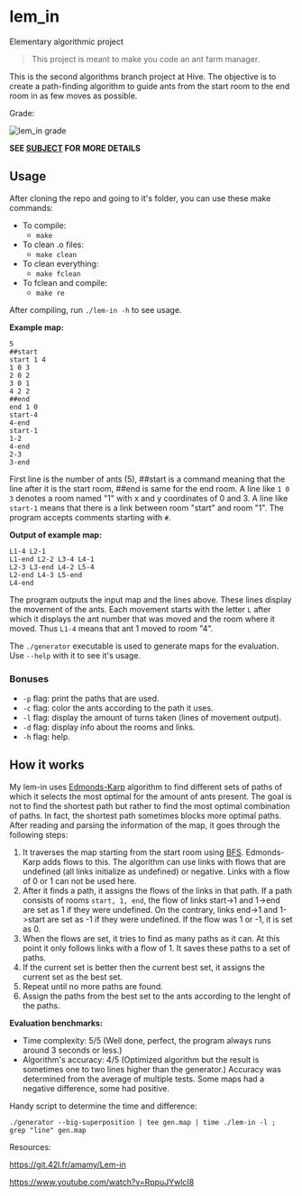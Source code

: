 # lem_in
Elementary algorithmic project
>  This project is meant to make you code an ant farm manager.

This is the second algorithms branch project at Hive. The objective is to create a path-finding algorithm to guide ants from the start room to the end room in as few moves as possible.

Grade:

![lem_in grade](https://badge42.herokuapp.com/api/project/osalmine/Lem_in)

**SEE [SUBJECT](lem-in.en.pdf) FOR MORE DETAILS**

## Usage

After cloning the repo and going to it's folder, you can use these make commands:
* To compile:
  * `make`
* To clean .o files:
  * `make clean`
* To clean everything:
  * `make fclean`
* To fclean and compile:
  * `make re`

After compiling, run `./lem-in -h` to see usage.

**Example map:**

```
5
##start
start 1 4
1 0 3
2 0 2
3 0 1
4 2 2
##end
end 1 0
start-4
4-end
start-1
1-2
4-end
2-3
3-end
```

First line is the number of ants (5), ##start is a command meaning that the line after it is the start room, ##end is same for the end room.
A line like `1 0 3` denotes a room named "1" with x and y coordinates of 0 and 3.
A line like `start-1` means that there is a link between room "start" and room "1".
The program accepts comments starting with `#`.

**Output of example map:**

```
L1-4 L2-1
L1-end L2-2 L3-4 L4-1
L2-3 L3-end L4-2 L5-4
L2-end L4-3 L5-end
L4-end
```

The program outputs the input map and the lines above. These lines display the movement of the ants. Each movement starts with the letter `L` after which it displays the ant number that was moved and the room where it moved. Thus `L1-4` means that ant 1 moved to room "4".

The `./generator` executable is used to generate maps for the evaluation. Use `--help` with it to see it's usage.

### Bonuses

* `-p` flag: print the paths that are used.
* `-c` flag: color the ants according to the path it uses.
* `-l` flag: display the amount of turns taken (lines of movement output).
* `-d` flag: display info about the rooms and links.
* `-h` flag: help.

## How it works

My lem-in uses [Edmonds-Karp](https://en.wikipedia.org/wiki/Edmonds%E2%80%93Karp_algorithm) algorithm to find different sets of paths of which it selects the most optimal for the amount of ants present. The goal is not to find the shortest path but rather to find the most optimal combination of paths. In fact, the shortest path sometimes blocks more optimal paths. After reading and parsing the information of the map, it goes through the following steps:

1. It traverses the map starting from the start room using [BFS](https://en.wikipedia.org/wiki/Breadth-first_search). Edmonds-Karp adds flows to this. The algorithm can use links with flows that are undefined (all links initialize as undefined) or negative. Links with a flow of 0 or 1 can not be used here.
2. After it finds a path, it assigns the flows of the links in that path. If a path consists of rooms `start, 1, end`, the flow of links start->1 and 1->end are set as 1 if they were undefined. On the contrary, links end->1 and 1->start are set as -1 if they were undefined. If the flow was 1 or -1, it is set as 0.
3. When the flows are set, it tries to find as many paths as it can. At this point it only follows links with a flow of 1. It saves these paths to a set of paths.
4. If the current set is better then the current best set, it assigns the current set as the best set.
5. Repeat until no more paths are found.
6. Assign the paths from the best set to the ants according to the lenght of the paths.

**Evaluation benchmarks:**
* Time complexity: 5/5 (Well done, perfect, the program always runs around 3 seconds or less.)
* Algorithm's accuracy: 4/5 (Optimized algorithm but the result is sometimes one to two lines higher than the generator.) Accuracy was determined from the average of multiple tests. Some maps had a negative difference, some had positive.

Handy script to determine the time and difference:

`./generator --big-superposition | tee gen.map | time ./lem-in -l ; grep "line" gen.map`


Resources:

https://git.42l.fr/amamy/Lem-in

https://www.youtube.com/watch?v=RppuJYwlcI8
